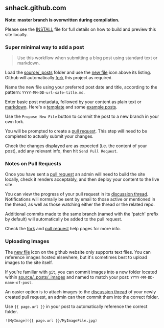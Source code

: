 ## snhack.github.com

__Note:  master branch is overwritten during compilation.__

Please see the [INSTALL](INSTALL.md) file for full details on how to build and
preview this site locally.


### Super minimal way to add a post

> Use this workflow when submitting a blog post using standard text or markdown.

Load the [source/_posts] folder and use the [new file] icon above its listing.
Github will automatically [fork] this project as required.

[source/_posts]: https://github.com/snhack/snhack.github.com/tree/source/source/_posts
[fork]: https://help.github.com/articles/fork-a-repo
[pull request]: https://help.github.com/articles/using-pull-requests

Name the new file using your preferred post date and title,
according to the pattern: `YYYY-MM-DD-url-safe-title.md`.

[new file]: https://github.com/blog/1327-creating-files-on-github
[naming it]: https://github.com/blog/1436-moving-and-renaming-files-on-github

Enter basic post metadata, followed by your content as plain text or [markdown].
Here's a [template] and some [example posts].

[template]: https://raw.github.com/snhack/snhack.github.com/source/source/_posts/_examples/2012-01-01-template.md
[example posts]: https://github.com/snhack/snhack.github.com/tree/source/source/_posts/_examples

Use the `Propose New File` button to commit the post to a new branch in your own fork.

You will be prompted to create a [pull request].  This step will need to be completed to actually submit your changes.

Check the changes displayed are as expected (i.e. the content of your post), add any relevant info, then hit `Send Pull Request`.

[post metadata]: http://octopress.org/docs/blogging
[markdown basics]: http://daringfireball.net/projects/markdown/basics
[markdown]: http://daringfireball.net/projects/markdown/dingus


### Notes on Pull Requests

Once you have sent a [pull request] an admin will need to build the site locally, check
it renders acceptably, and then deploy your content to the live site.

You can view the progress of your pull request in its [discussion thread].
Notifications will normally be sent by email to those active or mentioned
in the thread, as well as those watching either the thread or the related repo.

Additional commits made to the same branch (named with the 'patch' prefix by default)
will automatically be added to the pull request.

Check the [fork] and [pull request] help pages for more info.

[discussion thread]: https://github.com/snhack/snhack.github.com/issues
[github help]: https://help.github.com


### Uploading Images

The [new file] icon on the github website only supports text files. You can reference
images hosted elsewhere, but it's sometimes best to upload images to the site itself.

If you're familiar with `git`, you can commit images into a new folder located within
[source/_posts/_images] and named to match your post: `YYYY-MM-DD-name-of-post`.

[source/_posts/_images]: https://github.com/snhack/snhack.github.com/tree/source/source/_posts/_images

An easier option is to attach images to the [discussion thread] of your newly created
pull request, an admin can then commit them into the correct folder.

Use `{{ page.url }}` in your post to automatically reference the correct folder.

    ![MyImage]({{ page.url }}/MyImageFile.jpg)

